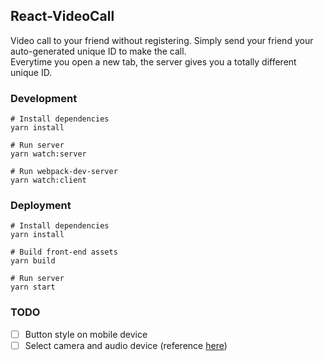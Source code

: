 ## React-VideoCall
  
Video call to your friend without registering. 
Simply send your friend your auto-generated unique ID to make the call.  
Everytime you open a new tab, the server gives you a totally different unique ID.

### Development
```
# Install dependencies
yarn install

# Run server
yarn watch:server

# Run webpack-dev-server
yarn watch:client
```


### Deployment
```
# Install dependencies
yarn install

# Build front-end assets
yarn build

# Run server
yarn start
```

### TODO
- [ ] Button style on mobile device
- [ ] Select camera and audio device (reference [here](https://webrtc.github.io/samples/))
